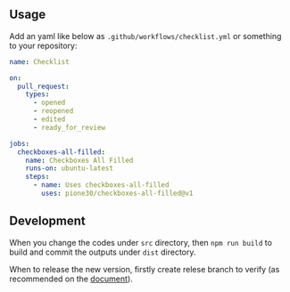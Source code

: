 ## Usage

Add an yaml like below as `.github/workflows/checklist.yml` or something to your repository:

```yml
name: Checklist

on:
  pull_request:
    types:
      - opened
      - reopened
      - edited
      - ready_for_review

jobs:
  checkboxes-all-filled:
    name: Checkboxes All Filled
    runs-on: ubuntu-latest
    steps:
      - name: Uses checkboxes-all-filled
        uses: pione30/checkboxes-all-filled@v1
```

## Development

When you change the codes under `src` directory, then `npm run build` to build and commit the outputs under `dist` directory.

When to release the new version, firstly create relese branch to verify (as recommended on the [document](https://docs.github.com/en/free-pro-team@latest/actions/creating-actions/about-actions#using-tags-for-release-management)).
